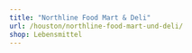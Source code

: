 ```yaml
---
title: "Northline Food Mart & Deli"
url: /houston/northline-food-mart-und-deli/
shop: Lebensmittel
---
```

